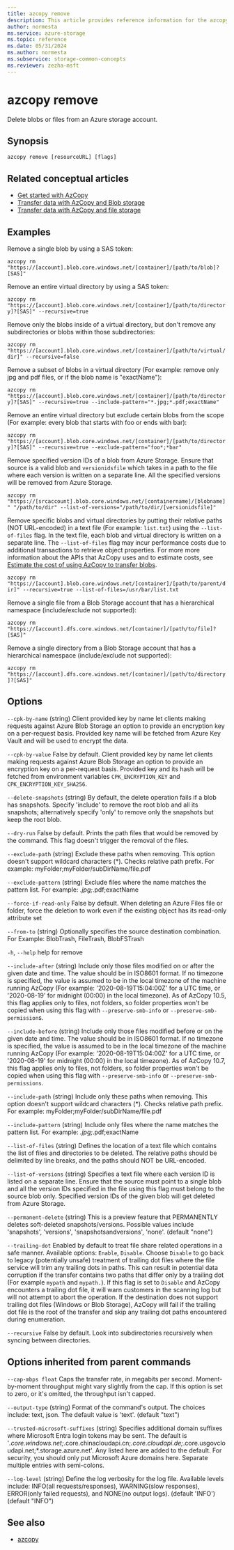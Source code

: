 ```yaml
---
title: azcopy remove
description: This article provides reference information for the azcopy remove command.
author: normesta
ms.service: azure-storage
ms.topic: reference
ms.date: 05/31/2024
ms.author: normesta
ms.subservice: storage-common-concepts
ms.reviewer: zezha-msft
---
```


# azcopy remove

Delete blobs or files from an Azure storage account.

## Synopsis

```azcopy
azcopy remove [resourceURL] [flags]
```

## Related conceptual articles

- [Get started with AzCopy](storage-use-azcopy-v10.md)
- [Transfer data with AzCopy and Blob storage](./storage-use-azcopy-v10.md#transfer-data)
- [Transfer data with AzCopy and file storage](storage-use-azcopy-files.md)

## Examples

Remove a single blob by using a SAS token:

`azcopy rm "https://[account].blob.core.windows.net/[container]/[path/to/blob]?[SAS]"`

Remove an entire virtual directory by using a SAS token:

`azcopy rm "https://[account].blob.core.windows.net/[container]/[path/to/directory]?[SAS]" --recursive=true`

Remove only the blobs inside of a virtual directory, but don't remove any subdirectories or blobs within those subdirectories:

`azcopy rm "https://[account].blob.core.windows.net/[container]/[path/to/virtual/dir]" --recursive=false`

Remove a subset of blobs in a virtual directory (For example: remove only jpg and pdf files, or if the blob name is "exactName"):

`azcopy rm "https://[account].blob.core.windows.net/[container]/[path/to/directory]?[SAS]" --recursive=true --include-pattern="*.jpg;*.pdf;exactName"`

Remove an entire virtual directory but exclude certain blobs from the scope (For example: every blob that starts with foo or ends with bar):

`azcopy rm "https://[account].blob.core.windows.net/[container]/[path/to/directory]?[SAS]" --recursive=true --exclude-pattern="foo*;*bar"`

Remove specified version IDs of a blob from Azure Storage. Ensure that source is a valid blob and `versionidsfile` which takes in a path to the file where each version is written on a separate line. All the specified versions will be removed from Azure Storage.

`azcopy rm "https://[srcaccount].blob.core.windows.net/[containername]/[blobname]" "/path/to/dir" --list-of-versions="/path/to/dir/[versionidsfile]"`

Remove specific blobs and virtual directories by putting their relative paths (NOT URL-encoded) in a text file (For example: `list.txt`) using the `--list-of-files` flag. In the text file, each blob and virtual directory is written on a separate line. The `--list-of-files` flag may incur performance costs due to additional transactions to retrieve object properties. For more more information about the APIs that AzCopy uses and to estimate costs, see [Estimate the cost of using AzCopy to transfer blobs](../blobs/azcopy-cost-estimation.md).

`azcopy rm "https://[account].blob.core.windows.net/[container]/[path/to/parent/dir]" --recursive=true --list-of-files=/usr/bar/list.txt`

Remove a single file from a Blob Storage account that has a hierarchical namespace (include/exclude not supported):

`azcopy rm "https://[account].dfs.core.windows.net/[container]/[path/to/file]?[SAS]"`

Remove a single directory from a Blob Storage account that has a hierarchical namespace (include/exclude not supported):

`azcopy rm "https://[account].dfs.core.windows.net/[container]/[path/to/directory]?[SAS]"`

## Options

`--cpk-by-name`    (string)        Client provided key by name let clients making requests against Azure Blob Storage an option to provide an encryption key on a per-request basis. Provided key name will be fetched from Azure Key Vault and will be used to encrypt the data.

`--cpk-by-value`    False by default. Client provided key by name let clients making requests against Azure Blob Storage an option to provide an encryption key on a per-request basis. Provided key and its hash will be fetched from environment variables `CPK_ENCRYPTION_KEY` and `CPK_ENCRYPTION_KEY_SHA256`.

`--delete-snapshots`    (string)    By default, the delete operation fails if a blob has snapshots. Specify 'include' to remove the root blob and all its snapshots; alternatively specify 'only' to remove only the snapshots but keep the root blob.

`--dry-run`    False by default. Prints the path files that would be removed by the command. This flag doesn't trigger the removal of the files.

`--exclude-path`    (string)    Exclude these paths when removing. This option doesn't support wildcard characters (*). Checks relative path prefix. For example: myFolder;myFolder/subDirName/file.pdf

`--exclude-pattern`    (string)    Exclude files where the name matches the pattern list. For example: *.jpg;*.pdf;exactName

`--force-if-read-only`    False by default. When deleting an Azure Files file or folder, force the deletion to work even if the existing object has its read-only attribute set

`--from-to`    (string)    Optionally specifies the source destination combination. For Example: BlobTrash, FileTrash, BlobFSTrash

`-h`, `--help`    help for remove

`--include-after`    (string)      Include only those files modified on or after the given date and time. The value should be in ISO8601 format. If no timezone is specified, the value is assumed to be in the local timezone of the machine running AzCopy (For example: '2020-08-19T15:04:00Z' for a UTC time, or '2020-08-19' for midnight (00:00) in the local timezone). As of AzCopy 10.5, this flag applies only to files, not folders, so folder properties won't be copied when using this flag with `--preserve-smb-info` or `--preserve-smb-permission`s.

`--include-before`    (string)     Include only those files modified before or on the given date and time. The value should be in ISO8601 format. If no timezone is specified, the value is assumed to be in the local timezone of the machine running AzCopy (For example: '2020-08-19T15:04:00Z' for a UTC time, or '2020-08-19' for midnight (00:00) in the local timezone). As of AzCopy 10.7, this flag applies only to files, not folders, so folder properties won't be copied when using this flag with `--preserve-smb-info` or `--preserve-smb-permissions`.

`--include-path`    (string)    Include only these paths when removing. This option doesn't support wildcard characters (*). Checks relative path prefix. For example: myFolder;myFolder/subDirName/file.pdf

`--include-pattern`    (string)    Include only files where the name matches the pattern list. For example: *.jpg;*.pdf;exactName

`--list-of-files`    (string)    Defines the location of a text file which contains the list of files and directories to be deleted. The relative paths should be delimited by line breaks, and the paths should NOT be URL-encoded.

`--list-of-versions`    (string)    Specifies a text file where each version ID is listed on a separate line. Ensure that the source must point to a single blob and all the version IDs specified in the file using this flag must belong to the source blob only. Specified version IDs of the given blob will get deleted from Azure Storage.

`--permanent-delete`    (string)    This is a preview feature that PERMANENTLY deletes soft-deleted snapshots/versions. Possible values include 'snapshots', 'versions', 'snapshotsandversions', 'none'. (default "none")

`--trailing-dot`  Enabled by default to treat file share related operations in a safe manner. Available options: `Enable`, `Disable`. Choose `Disable` to go back to legacy (potentially unsafe) treatment of trailing dot files where the file service will trim any trailing dots in paths. This can result in potential data corruption if the transfer contains two paths that differ only by a trailing dot (For example `mypath` and `mypath.`). If this flag is set to `Disable` and AzCopy encounters a trailing dot file, it will warn customers in the scanning log but will not attempt to abort the operation. If the destination does not support trailing dot files (Windows or Blob Storage), AzCopy will fail if the trailing dot file is the root of the transfer and skip any trailing dot paths encountered during enumeration.

`--recursive`    False by default. Look into subdirectories recursively when syncing between directories.

## Options inherited from parent commands

`--cap-mbps float`    Caps the transfer rate, in megabits per second. Moment-by-moment throughput might vary slightly from the cap. If this option is set to zero, or it's omitted, the throughput isn't capped.

`--output-type`    (string)    Format of the command's output. The choices include: text, json. The default value is 'text'. (default "text")

`--trusted-microsoft-suffixes`    (string)    Specifies additional domain suffixes where Microsoft Entra login tokens may be sent.  The default is '*.core.windows.net;*.core.chinacloudapi.cn;*.core.cloudapi.de;*.core.usgovcloudapi.net;*.storage.azure.net'. Any listed here are added to the default. For security, you should only put Microsoft Azure domains here. Separate multiple entries with semi-colons.

`--log-level`    (string)    Define the log verbosity for the log file. Available levels include: INFO(all requests/responses), WARNING(slow responses), ERROR(only failed requests), and NONE(no output logs). (default 'INFO') (default "INFO")

## See also

- [azcopy](storage-ref-azcopy.md)
